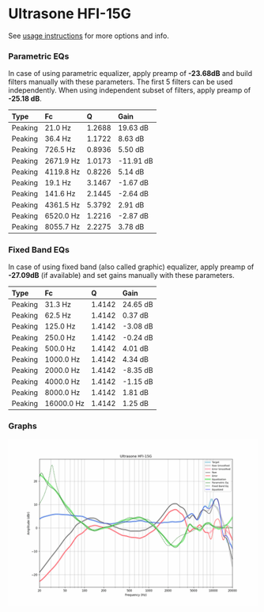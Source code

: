 # Ultrasone HFI-15G
See [usage instructions](https://github.com/jaakkopasanen/AutoEq#usage) for more options and info.

### Parametric EQs
In case of using parametric equalizer, apply preamp of **-23.68dB** and build filters manually
with these parameters. The first 5 filters can be used independently.
When using independent subset of filters, apply preamp of **-25.18 dB**.

| Type    | Fc        |      Q | Gain      |
|:--------|:----------|:-------|:----------|
| Peaking | 21.0 Hz   | 1.2688 | 19.63 dB  |
| Peaking | 36.4 Hz   | 1.1722 | 8.63 dB   |
| Peaking | 726.5 Hz  | 0.8936 | 5.50 dB   |
| Peaking | 2671.9 Hz | 1.0173 | -11.91 dB |
| Peaking | 4119.8 Hz | 0.8226 | 5.14 dB   |
| Peaking | 19.1 Hz   | 3.1467 | -1.67 dB  |
| Peaking | 141.6 Hz  | 2.1445 | -2.64 dB  |
| Peaking | 4361.5 Hz | 5.3792 | 2.91 dB   |
| Peaking | 6520.0 Hz | 1.2216 | -2.87 dB  |
| Peaking | 8055.7 Hz | 2.2275 | 3.78 dB   |

### Fixed Band EQs
In case of using fixed band (also called graphic) equalizer, apply preamp of **-27.09dB**
(if available) and set gains manually with these parameters.

| Type    | Fc         |      Q | Gain     |
|:--------|:-----------|:-------|:---------|
| Peaking | 31.3 Hz    | 1.4142 | 24.65 dB |
| Peaking | 62.5 Hz    | 1.4142 | 0.37 dB  |
| Peaking | 125.0 Hz   | 1.4142 | -3.08 dB |
| Peaking | 250.0 Hz   | 1.4142 | -0.24 dB |
| Peaking | 500.0 Hz   | 1.4142 | 4.01 dB  |
| Peaking | 1000.0 Hz  | 1.4142 | 4.34 dB  |
| Peaking | 2000.0 Hz  | 1.4142 | -8.35 dB |
| Peaking | 4000.0 Hz  | 1.4142 | -1.15 dB |
| Peaking | 8000.0 Hz  | 1.4142 | 1.81 dB  |
| Peaking | 16000.0 Hz | 1.4142 | 1.25 dB  |

### Graphs
![](./Ultrasone%20HFI-15G.png)